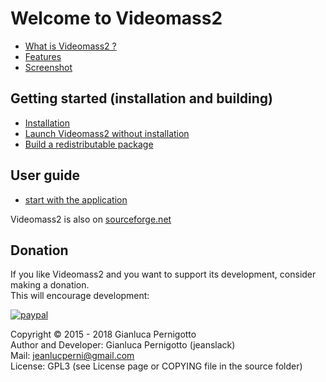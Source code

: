 # Welcome to Videomass2

* [What is Videomass2 ?](about.md)
* [Features](features.md)
* [Screenshot](screenshot.md)

## Getting started (installation and building)

* [Installation](installation.md)
* [Launch Videomass2 without installation](execute_sources.md)
* [Build a redistributable package](building_package.md)

## User guide
* [start with the application](videomass2_use.md)

Videomass2 is also on [sourceforge.net](https://sourceforge.net/projects/videomass2/)

## Donation   

If you like Videomass2 and you want to support its development, consider making a donation.    
This will encourage development:   

[![paypal](https://www.paypalobjects.com/en_US/i/btn/btn_donateCC_LG.gif)](https://www.paypal.com/cgi-bin/webscr?cmd=_s-xclick&hosted_button_id=UKYM7S5U542SJ)

Copyright © 2015 - 2018 Gianluca Pernigotto   
Author and Developer: Gianluca Pernigotto (jeanslack)  
Mail: <jeanlucperni@gmail.com>   
License: GPL3 (see License page or COPYING file in the source folder)


